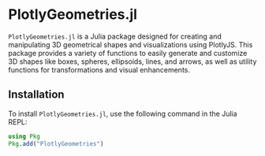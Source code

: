 # PlotlyGeometries.jl

`PlotlyGeometries.jl` is a Julia package designed for creating and manipulating 3D geometrical shapes and visualizations using PlotlyJS. This package provides a variety of functions to easily generate and customize 3D shapes like boxes, spheres, ellipsoids, lines, and arrows, as well as utility functions for transformations and visual enhancements.

## Installation

To install `PlotlyGeometries.jl`, use the following command in the Julia REPL:

```julia
using Pkg
Pkg.add("PlotlyGeometries")
```